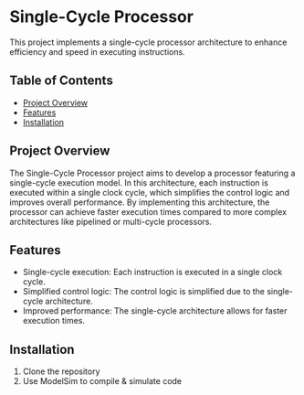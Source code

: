 # Single-Cycle Processor

This project implements a single-cycle processor architecture to enhance efficiency and speed in executing instructions.

## Table of Contents
- [Project Overview](#project-overview)
- [Features](#features)
- [Installation](#installation)


## Project Overview

The Single-Cycle Processor project aims to develop a processor featuring a single-cycle execution model. In this architecture, each instruction is executed within a single clock cycle, which simplifies the control logic and improves overall performance. By implementing this architecture, the processor can achieve faster execution times compared to more complex architectures like pipelined or multi-cycle processors.

## Features

- Single-cycle execution: Each instruction is executed in a single clock cycle.
- Simplified control logic: The control logic is simplified due to the single-cycle architecture.
- Improved performance: The single-cycle architecture allows for faster execution times.

## Installation

1. Clone the repository
2. Use ModelSim to compile & simulate code

